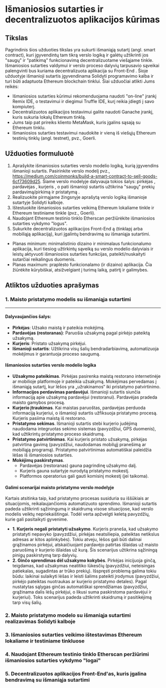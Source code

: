 # Išmaniosios sutarties ir decentralizuotos aplikacijos kūrimas
## Tikslas
Pagrindinis šios užduoties tikslas yra sukurti išmaniąją sutartį (angl. smart contract), kuri įgyvendintų tam tikrą verslo logiką ir galėtų užtikrinti jos "saugų" ir "patikimą" funkcionavimą decentralizuotame viešąjame tinkle. Išmaniosios sutarties valdymui ir verslo proceso dalyvių tarpusavio sąveikai palengvinti bus kuriama decentralizuota aplikacija su Front-End . Šioje užduotyje išmanioji sutartis įgyvendinama Solidyti programavimo kalba ir turi būti adaptuota Ethereum blockchain tinklui. Šiai užduočiai atlikti Jums reikės:
* Išmaniosios sutarties kūrimui rekomenduojama naudoti "on-line" įrankį Remix IDE, o testavimui ir diegimui Truffle IDE, kurį reikia įdiegti į savo kompiuterį.
* Decentralizuotos aplikacijos testavimui galite naudoti Ganache įrankį, kuris sukuria lokalų Ethereum tinklą.
* Jums taip pat prireiks kliento MetaMask, kuris įgalins sąsają su Ethereum tinklu.
* Išmaniosios sutarties testavimui naudokite ir vieną iš viešųjų Ethereum testinių tinklų (angl. testnet), pvz., Goerli.
  
## Užduoties formuluotė
1. Aprašykite išmaniosios sutarties verslo modelio logiką, kurią įgyvendins išmanioji sutartis.
Pasirinkite verslo modelį pvz., https://medium.com/coinmonks/build-a-smart-contract-to-sell-goods-6cf73609d25. Šiame verslo modelyje dalyvauja tokios šalys: pirkėjas , pardavėjas , kurjeris , o pati išmanioji sutartis užtikrina "saugų" prekių pardavimą/pirkimą ir pristatymą .
2. Realizuokite pirmąjame žingsnyje aprašytą verslo logiką išmanioje sutartyje Solidyti kalboje.
3. Ištestuokite išmaniosios sutarties veikimą Ethereum lokaliame tinkle ir Ethereum testiniame tinkle (pvz., Goerli).
4. Naudojant Ethereum testinio tinklo Etherscan peržiūrėkite išmaniosios sutarties vykdymo "logus".
5. Sukurkite decentralizuotos aplikacijos Front-End ą (tinklapį arba mobiliąją aplikaciją), kuri įgalintų bendravimą su išmaniąja sutartimi.
* Planas minimum: minimalistinio dizaino ir minimalaus funkcionalumo aplikacija, kuri tiesiog užtirkintų sąveiką su verslo modelio dalyviais ir leistų aktyvuoti išmaniosios sutarties funkcijas, pateikti/nuskaityti sutarčiai reikalingus duomenis.
* Planas maximum: praplėsto funkcionalamo (ir dizaino) aplikacija. Čia žiūrėkite kūrybiškai, atsižvelgiant į turimą laiką, patirtį ir galimybes.

## Atliktos užduoties aprašymas 
### 1. Maisto pristatymo modelis su išmaniąja sutartimi
---
#### Dalyvaujančios šalys:
- **Pirkėjas**: Užsako maistą ir pateikia mokėjimą.
- **Pardavėjas (restoranas)**: Paruošia užsakymą pagal pirkėjo pateiktą užsakymą.
- **Kurjeris**: Pristato užsakymą pirkėjui.
- **Išmanioji sutartis**: Užtikrina visų šalių bendradarbiavimą, automatizuoja mokėjimus ir garantuoja proceso saugumą.

#### Išmaniosios sutarties verslo modelio logika
- **Užsakymo pateikimas**. Pirkėjas pasirenka maistą restorano internetinėje ar mobilioje platformoje ir pateikia užsakymą. Mokėjimas pervedamas į išmaniąją sutartį, kur lėšos yra „užrakinamos“ iki pristatymo patvirtinimo.
- **Informacijos perdavimas pardavėjui**. Išmanioji sutartis siunčia informaciją apie užsakymą pardavėjui (restoranui). Pardavėjas pradeda maisto gamybos procesą.
- **Kurjerio įtraukimas**. Kai maistas paruoštas, pardavėjas perduoda informaciją kurjeriui, o išmanioji sutartis užfiksuoja pristatymo procesą. Kurjeris pasiima maistą iš restorano.
- **Pristatymo sekimas**. Išmanioji sutartis stebi kurjerio judėjimą naudodama integruotas sekimo sistemas (pavyzdžiui, GPS duomenis), kad užtikrintų pristatymo proceso skaidrumą.
- **Pristatymo patvirtinimas**. Kai kurjeris pristato užsakymą, pirkėjas patvirtina gavimą (pavyzdžiui, naudodamas mobilųjį pranešimą ar mobiliąją programą). Pristatymo patvirtinimas automatiškai paleidžia lėšas iš išmaniosios sutarties.
- **Mokėjimų paskirstymas**.
  * Pardavėjas (restoranas) gauna pagrindinę užsakymo dalį.
  * Kurjeris gauna sutartyje nurodytą pristatymo mokestį.
  * Platformos operatorius gali gauti komisinį mokestį (jei taikoma).
 
#### Galimi scenarijai maisto pristatymo verslo modelyje
Kartais atsitinka taip, kad pristatymo procesas susiduria su iššūkiais ar situacijomis, reikalaujančiomis automatizuoto sprendimo. Išmanioji sutartis padeda užtikrinti sąžiningumą ir skaidrumą visose situacijose, kad verslo modelis veiktų nepriekaištingai. Todėl verta apžvelgti keletą pavyzdžių, kurie gali pasitaikyti gyvenime.
- **1. Kurjeris negali pristatyti užsakymo**. Kurjeris praneša, kad užsakymo pristatyti nepavyko (pavyzdžiui, pirkėjas neatsiliepia, pateiktas netikslus adresas ar kitos aplinkybės). Tokiu atveju, lėšos gali būti dalinai grąžinamos pirkėjui, atskaičiuojant pardavėjo patirtas išlaidas už maisto paruošimą ir kurjerio išlaidas už kurą. Šis scenarijus užtikrina sąžiningą pinigų paskirstymą tarp dalyvių.
- **2. Ginčo sprendimas dėl užsakymo kokybės**. Pirkėjas inicijuoja ginčą, teigdamas, kad užsakymas neatitiko lūkesčių (pavyzdžiui, neteisingas patiekalas, sugadintas ar trūko prekių). Išspręsti problemą galima tokiu būdu: laikinai sulaikyti lėšas ir leisti šalims pateikti įrodymus (pavyzdžiui, pirkėjo pateiktas nuotraukas ar kurjerio pristatymo detales). Pagal nustatytas sąlygas ginčas automatiškai sprendžiamas (pavyzdžiui, grąžinama dalis lėšų pirkėjui, o likusi suma paskirstoma pardavėjui ir kurjeriui). Toks scenarijus padeda užtikrinti skaidrumą ir pasitikėjimą tarp visų šalių.

### 2. Maisto pristatymo modelo su išmaniąja sutartimi realizavimas Solidyti kalboje
### 3. Išmaniosios sutarties veikimo ištestavimas Ethereum lokaliame ir testiniame tinkluose
### 4. Naudojant Ethereum testinio tinklo Etherscan peržiūrimi išmaniosios sutarties vykdymo "logai"
### 5. Decentralizuotos aplikacijos Front-End'as, kuris įgalina bendravimą su išmaniąja sutartimi
